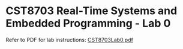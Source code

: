 # CST8703 Real-Time Systems and Embedded Programming - Lab 0

Refer to PDF for lab instructions: [CST8703Lab0.pdf](CST8703Lab0.pdf)
